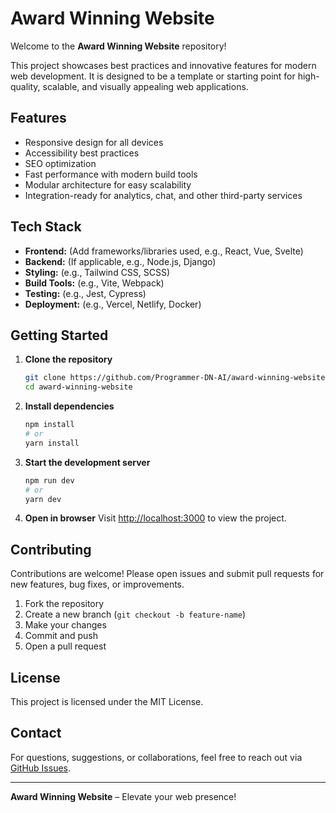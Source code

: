 # Award Winning Website

Welcome to the **Award Winning Website** repository!

This project showcases best practices and innovative features for modern web development. It is designed to be a template or starting point for high-quality, scalable, and visually appealing web applications.

## Features

- Responsive design for all devices
- Accessibility best practices
- SEO optimization
- Fast performance with modern build tools
- Modular architecture for easy scalability
- Integration-ready for analytics, chat, and other third-party services

## Tech Stack

- **Frontend:** (Add frameworks/libraries used, e.g., React, Vue, Svelte)
- **Backend:** (If applicable, e.g., Node.js, Django)
- **Styling:** (e.g., Tailwind CSS, SCSS)
- **Build Tools:** (e.g., Vite, Webpack)
- **Testing:** (e.g., Jest, Cypress)
- **Deployment:** (e.g., Vercel, Netlify, Docker)

## Getting Started

1. **Clone the repository**
   ```bash
   git clone https://github.com/Programmer-DN-AI/award-winning-website.git
   cd award-winning-website
   ```

2. **Install dependencies**
   ```bash
   npm install
   # or
   yarn install
   ```

3. **Start the development server**
   ```bash
   npm run dev
   # or
   yarn dev
   ```

4. **Open in browser**
   Visit [http://localhost:3000](http://localhost:3000) to view the project.

## Contributing

Contributions are welcome! Please open issues and submit pull requests for new features, bug fixes, or improvements.

1. Fork the repository
2. Create a new branch (`git checkout -b feature-name`)
3. Make your changes
4. Commit and push
5. Open a pull request

## License

This project is licensed under the MIT License.

## Contact

For questions, suggestions, or collaborations, feel free to reach out via [GitHub Issues](https://github.com/Programmer-DN-AI/award-winning-website/issues).

---

**Award Winning Website** – Elevate your web presence!

